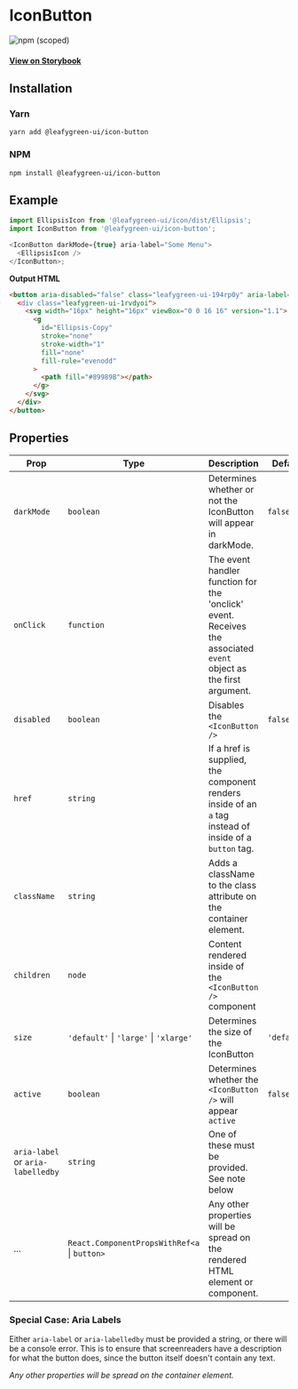 # IconButton

![npm (scoped)](https://img.shields.io/npm/v/@leafygreen-ui/icon-button.svg)

#### [View on Storybook](https://mongodb.github.io/leafygreen-ui/?path=/story/iconbutton--default)

## Installation

### Yarn

```shell
yarn add @leafygreen-ui/icon-button
```

### NPM

```shell
npm install @leafygreen-ui/icon-button
```

## Example

```js
import EllipsisIcon from '@leafygreen-ui/icon/dist/Ellipsis';
import IconButton from '@leafygreen-ui/icon-button';

<IconButton darkMode={true} aria-label="Some Menu">
  <EllipsisIcon />
</IconButton>;
```

**Output HTML**

```html
<button aria-disabled="false" class="leafygreen-ui-194rp0y" aria-label="Some Menu>
  <div class="leafygreen-ui-1rvdyoi">
    <svg width="16px" height="16px" viewBox="0 0 16 16" version="1.1">
      <g
        id="Ellipsis-Copy"
        stroke="none"
        stroke-width="1"
        fill="none"
        fill-rule="evenodd"
      >
        <path fill="#89989B"></path>
      </g>
    </svg>
  </div>
</button>
```

## Properties

| Prop                              | Type                                         | Description                                                                                                       | Default     |
| --------------------------------- | -------------------------------------------- | ----------------------------------------------------------------------------------------------------------------- | ----------- |
| `darkMode`                        | `boolean`                                    | Determines whether or not the IconButton will appear in darkMode.                                                 | `false`     |
| `onClick`                         | `function`                                   | The event handler function for the 'onclick' event. Receives the associated `event` object as the first argument. |             |
| `disabled`                        | `boolean`                                    | Disables the `<IconButton />`                                                                                     | `false`     |
| `href`                            | `string`                                     | If a href is supplied, the component renders inside of an `a` tag instead of inside of a `button` tag.            |             |
| `className`                       | `string`                                     | Adds a className to the class attribute on the container element.                                                 |             |
| `children`                        | `node`                                       | Content rendered inside of the `<IconButton />` component                                                         |             |
| `size`                            | `'default'` \| `'large'` \| `'xlarge'`       | Determines the size of the IconButton                                                                             | `'default'` |
| `active`                          | `boolean`                                    | Determines whether the `<IconButton />` will appear `active`                                                      | `false`     |
| `aria-label` or `aria-labelledby` | `string`                                     | One of these must be provided. See note below                                                                     |             |
| ...                               | `React.ComponentPropsWithRef<a` \| `button>` | Any other properties will be spread on the rendered HTML element or component.                                    |             |

### Special Case: Aria Labels

Either `aria-label` or `aria-labelledby` must be provided a string, or there will be a console error. This is to ensure that screenreaders have a description for what the button does, since the button itself doesn't contain any text.

_Any other properties will be spread on the container element._
